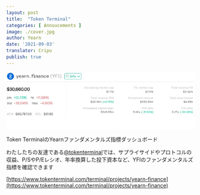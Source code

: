 ```yaml
---
layout: post
title:  "Token Terminal"
categories: [ Annoucements ]
image: ./cover.jpg
author: Yearn
date: '2021-09-03'
translator: Cripu
publish: true
---
```


![](1.jpg)

Token TerminalのYearnファンダメンタルズ指標ダッシュボード

わたしたちの友達である[@tokenterminal](https://twitter.com/tokenterminal)では、サプライサイドやプロトコルの収益、P/SやP/Eレシオ、年率換算した投下資本など、YFIのファンダメンタルズ指標を確認できます

[https://www.tokenterminal.com/terminal/projects/yearn-finance](https://www.tokenterminal.com/terminal/projects/yearn-finance)

